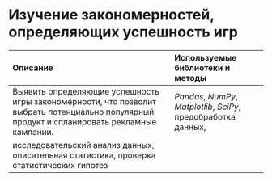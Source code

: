 ﻿# Изучение закономерностей, определяющих успешность игр


Описание | Используемые библиотеки и методы| 
:---------------------- | :---------------------- |
Выявить определяющие успешность игры закономерности, что позволит выбрать потенциально популярный продукт и спланировать рекламные кампании.| *Pandas*, *NumPy*, *Matplotlib*, *SciPy*, предобработка данных,
исследовательский анализ данных, описательная статистика, проверка статистических гипотез  |

